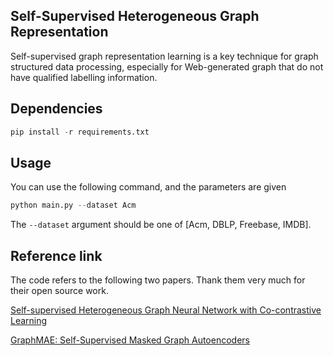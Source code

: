 ## Self-Supervised Heterogeneous Graph Representation

Self-supervised graph representation learning is a key technique for graph structured data processing, especially for Web-generated graph that do not have qualified labelling information.
## Dependencies

```python
pip install -r requirements.txt
```

## Usage

You can use the following command, and the parameters are given

```python
python main.py --dataset Acm
```

The `--dataset` argument should be one of [Acm, DBLP, Freebase, IMDB].

## Reference link

The code refers to the following two papers. Thank them very much for their open source work.

[Self-supervised Heterogeneous Graph Neural Network with Co-contrastive Learning](https://github.com/liun-online/HeCo)

[GraphMAE: Self-Supervised Masked Graph Autoencoders](https://github.com/THUDM/GraphMAE)